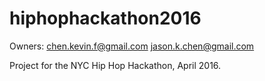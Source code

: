 # hiphophackathon2016

Owners:
chen.kevin.f@gmail.com
jason.k.chen@gmail.com

Project for the NYC Hip Hop Hackathon, April 2016.
